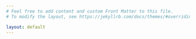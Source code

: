```yaml
---
# Feel free to add content and custom Front Matter to this file.
# To modify the layout, see https://jekyllrb.com/docs/themes/#overriding-theme-defaults

layout: default
---
```


<script language="javascript">
function probeId(probe) {
    return probe['id'];
}
function probeRawTitle(probe) {
    return "Probe #" + probeId(probe);
}
function probeTitle(probe) {
    if (probe['description']) {
        return probe['description'] + " (" + probeRawTitle(probe) + ")";
    } else {
        return probeRawTitle(probe);
    }
}
function probeUri(probe) {
    return 'https://atlas.ripe.net/probes/' + probe['id'] + '/';
}
function probeStatus(probe) {
    return "Status: " + probe['status']['name'];
}
function probeLink(probe) {
    return '<a href="' + probeUri(probe) + '" target="_blank">' + probeRawTitle(probe) + ' page on RIPE Atlas</a>';
}
function probePopup(probe) {
    return '<strong>' + probeTitle(probe) + '</strong><br />' + probeStatus(probe) + '<br />' + probeLink(probe);
}
function callback(data) {
    var active_probes = [];
    var inactive_probes = [];

    var active_probe_icon = L.icon({
        iconSize:      [25, 41],
        iconAnchor:    [12, 41],
        popupAnchor:   [1, -34],
        tooltipAnchor: [16, -28],
        shadowSize:    [41, 41],
        iconUrl:       'marker-active.png',
        shadowUrl:     'marker-shadow.png',
    });
    var inactive_probe_icon = L.icon({
        iconSize:      [25, 41],
        iconAnchor:    [12, 41],
        popupAnchor:   [1, -34],
        tooltipAnchor: [16, -28],
        shadowSize:    [41, 41],
        iconUrl:       'marker-inactive.png',
        shadowUrl:     'marker-shadow.png',
    });
    var ambassador_probe_icon = L.icon({
        iconSize:      [25, 41],
        iconAnchor:    [12, 41],
        popupAnchor:   [1, -34],
        tooltipAnchor: [16, -28],
        shadowSize:    [41, 41],
        iconUrl:       'marker-ambassador.png',
        shadowUrl:     'marker-shadow.png',
    });

    var ambassador_probe_ids = [
        52614,
        52814,
        53286,
    ];

    data['results'].forEach(r => {
        if (r['status']['id'] == '3') {
            inactive_probes.push(L.marker([r['geometry']['coordinates']['1'], r['geometry']['coordinates']['0']], { icon: inactive_probe_icon }).bindPopup(probePopup(r)));
        } else {
            var icon = active_probe_icon;
            if (ambassador_probe_ids.includes(probeId(r)))
                icon = ambassador_probe_icon;

            active_probes.push(L.marker([r['geometry']['coordinates']['1'], r['geometry']['coordinates']['0']], { icon: icon }).bindPopup(probePopup(r)));
        }
    });

    var mapsurfer    = L.tileLayer('https://api.openrouteservice.org/mapsurfer/{z}/{x}/{y}.png?api_key={orskey}', {attribution: 'Map data © <a href="https://maps.openrouteservice.org/">GIScience Research Group @ Heidelberg University</a>', orskey: '5b3ce3597851110001cf6248e6eeebc5abbe4825b1b19b3a321b7a15'});
    var osm          = L.tileLayer('https://{s}.tile.openstreetmap.fr/osmfr/{z}/{x}/{y}.png', { attribution: 'Map data © <a href="https://www.openstreetmap.fr/">OpenStreetMap France</a>' });
    var pirates      = L.tileLayer('https://{s}.tiles.mapbox.com/v4/mapbox.pirates/{z}/{x}/{y}.png?access_token=pk.eyJ1Ijoic21vcnRleCIsImEiOiJjams2eDRlNngxeG9zM3BtcTZ3cWV2aGE1In0.QE3nSWsjqOcjcZIhnX7eXg', {attribution: 'Pirates © <a href="https://www.mapbox.com/about/maps/">Mapbox</a>'});
    var highcontrast = L.tileLayer('https://{s}.tiles.mapbox.com/v4/mapbox.high-contrast/{z}/{x}/{y}.png?access_token=pk.eyJ1Ijoic21vcnRleCIsImEiOiJjams2eDRlNngxeG9zM3BtcTZ3cWV2aGE1In0.QE3nSWsjqOcjcZIhnX7eXg', {attribution: 'Mapbox High Contrast © <a href="https://www.mapbox.com/about/maps/">Mapbox</a>'});
    var toner        = L.tileLayer('https://stamen-tiles-{s}.a.ssl.fastly.net/toner/{z}/{x}/{y}.png', {attribution: 'Toner © <a href="https://maps.stamen.com/">Stamen Design</a>' });

    var markers_layer = L.markerClusterGroup();

    var active_probes_layer   = L.featureGroup.subGroup(markers_layer, active_probes);
    var inactive_probes_layer = L.featureGroup.subGroup(markers_layer, inactive_probes);

    markers_layer.addLayer(active_probes_layer, inactive_probes_layer);

    var map = L.map('map', {layers: [mapsurfer, markers_layer, active_probes_layer]});

    L.control.scale({maxWidth: 300}).addTo(map);

    var base_layers = {
        'MapSurfer':            mapsurfer,
        'Mapbox High Contrast': highcontrast,
        'OpenStreetMap France': osm,
        'Pirate':               pirates,
        'Toner':                toner
    };
    var overlays = {
        'Active probes':   active_probes_layer,
        'Inactive probes': inactive_probes_layer,
    };
    L.control.layers(base_layers, overlays).addTo(map);

    a = [-30, -158]
    b = [-7, -132]
    map.fitBounds([a, b]);
}

var script = document.createElement('script');
script.src = 'https://atlas.ripe.net/api/v2/probes/?country_code=PF&format=jsonp';

document.getElementsByTagName('head')[0].appendChild(script);
</script>

